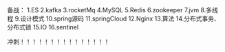 备战：
1.ES
2.kafka
3.rocketMq
4.MySQL
5.Redis
6.zookeeper
7.jvm
8.多线程
9.设计模式
10.spring源码
11.springCloud
12.Nginx
13.算法
14.分布式事务、分布式锁
15.IO
16.sentinel

冲刺！！！！！！！！！！！！！！！
